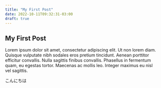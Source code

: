 ```yaml
---
title: "My First Post"
date: 2022-10-11T09:32:31-03:00
draft: true
---
```


## My First Post

Lorem ipsum dolor sit amet, consectetur adipiscing elit. Ut non lorem diam. Quisque vulputate nibh sodales eros pretium tincidunt. Aenean porttitor efficitur convallis. Nulla sagittis finibus convallis. Phasellus in fermentum quam, eu egestas tortor. Maecenas ac mollis leo. Integer maximus eu nisl vel sagittis.

こんにちは
